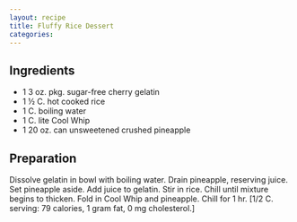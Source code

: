 ```yaml
---
layout: recipe
title: Fluffy Rice Dessert
categories:
---
```


## Ingredients

- 1  3 oz. pkg. sugar-free cherry gelatin
- 1 ½ C. hot cooked rice
- 1 C. boiling water
- 1 C. lite Cool Whip
- 1 20 oz. can unsweetened crushed pineapple

## Preparation

Dissolve gelatin in bowl with boiling water.  Drain pineapple, reserving juice.  Set pineapple aside.  Add juice to gelatin.  Stir in rice.  Chill until mixture begins to thicken.  Fold in Cool Whip and pineapple.  Chill for 1 hr.  [1/2 C. serving:  79 calories, 1 gram fat, 0 mg cholesterol.]